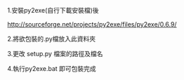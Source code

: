 1.安裝py2exe(自行下載安裝檔)後

http://sourceforge.net/projects/py2exe/files/py2exe/0.6.9/

2.將欲包裝的.py檔放入此資料夾

3.更改 setup.py 檔案的路徑及檔名

4.執行py2exe.bat 即可包裝完成
